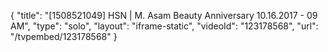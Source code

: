 {
    "title": "[1508521049] HSN | M. Asam Beauty Anniversary 10.16.2017 - 09 AM",
    "type": "solo",
    "layout": "iframe-static",
    "videoId": "123178568",
    "url": "\/tvpembed\/123178568"
}